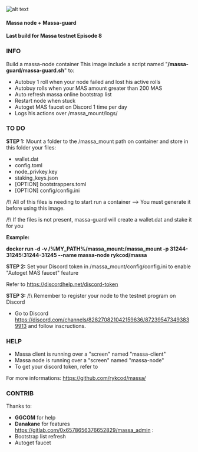 ![alt text](https://d33wubrfki0l68.cloudfront.net/7df7d7a57a8dda3cc07aab16121b3e3990cf0893/16ccd/portfolio/massa.png)

#### Massa node + Massa-guard ####
**Last build for Massa testnet Episode 8**

### INFO ###
Build a massa-node container This image include a script named "**/massa-guard/massa-guard.sh**" to:
  * Autobuy 1 roll when your node failed and lost his active rolls
  * Autobuy rolls when your MAS amount greater than 200 MAS
  * Auto refresh massa online bootstrap list
  * Restart node when stuck
  * Autoget MAS faucet on Discord 1 time per day
  * Logs his actions over /massa_mount/logs/

### TO DO ###
__STEP 1:__
Mount a folder to the /massa_mount path on container and store in this folder your files:
  * wallet.dat
  * config.toml
  * node_privkey.key
  * staking_keys.json
  * [OPTION] bootstrappers.toml
  * [OPTION] config/config.ini

/!\ All of this files is needing to start run a container --> You must generate it before using this image.

/!\ If the files is not present, massa-guard will create a wallet.dat and stake it for you

__Example:__

  **docker run -d -v /%MY_PATH%/massa_mount:/massa_mount -p 31244-31245:31244-31245 --name massa-node rykcod/massa**

__STEP 2:__
Set your Discord token in /massa_mount/config/config.ini to enable "Autoget MAS faucet" feature

Refer to https://discordhelp.net/discord-token

__STEP 3:__
/!\ Remember to register your node to the testnet program on Discord
  * Go to Discord https://discord.com/channels/828270821042159636/872395473493839913 and follow inscructions.

### HELP ###
  * Massa client is running over a "screen" named "massa-client"
  * Massa node is running over a "screen" named "massa-node"
  * To get your discord token, refer to 

For more informations:
https://github.com/rykcod/massa/

### CONTRIB ###
Thanks to:
  * **GGCOM** for help
  * **Danakane** for features https://gitlab.com/0x6578656376652829/massa_admin :
  * Bootstrap list refresh
  * Autoget faucet